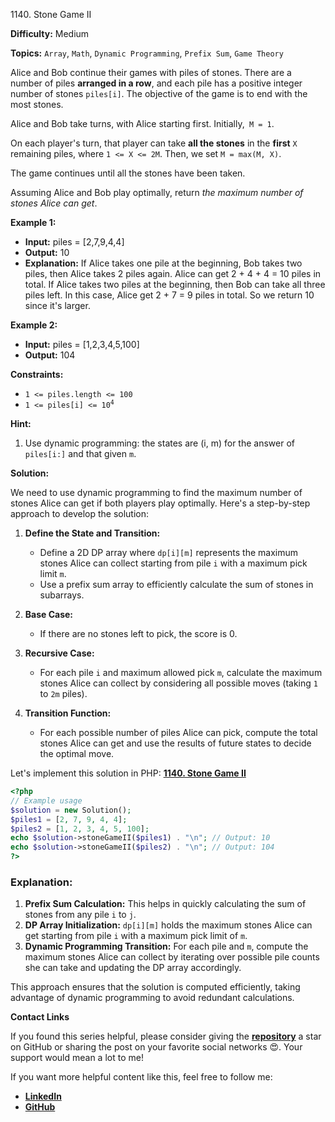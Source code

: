 1140\. Stone Game II

**Difficulty:** Medium

**Topics:** `Array`, `Math`, `Dynamic Programming`, `Prefix Sum`, `Game Theory`

Alice and Bob continue their games with piles of stones.  There are a number of piles **arranged in a row**, and each pile has a positive integer number of stones `piles[i]`.  The objective of the game is to end with the most stones.

Alice and Bob take turns, with Alice starting first.  Initially,` M = 1`.

On each player's turn, that player can take **all the stones** in the **first** `X` remaining piles, where `1 <= X <= 2M`.  Then, we set `M = max(M, X)`.

The game continues until all the stones have been taken.

Assuming Alice and Bob play optimally, return _the maximum number of stones Alice can get_.

**Example 1:**

- **Input:** piles = [2,7,9,4,4]
- **Output:** 10
- **Explanation:** If Alice takes one pile at the beginning, Bob takes two piles, then Alice takes 2 piles again. Alice can get 2 + 4 + 4 = 10 piles in total. If Alice takes two piles at the beginning, then Bob can take all three piles left. In this case, Alice get 2 + 7 = 9 piles in total. So we return 10 since it's larger.

**Example 2:**

- **Input:** piles = [1,2,3,4,5,100]
- **Output:** 104

**Constraints:**

- <code>1 <= piles.length <= 100</code>
- <code>1 <= piles[i] <= 10<sup>4</sup></code>

**Hint:**
1. Use dynamic programming: the states are (i, m) for the answer of `piles[i:]` and that given `m`.


**Solution:**


We need to use dynamic programming to find the maximum number of stones Alice can get if both players play optimally. Here's a step-by-step approach to develop the solution:

1. **Define the State and Transition:**
   - Define a 2D DP array where `dp[i][m]` represents the maximum stones Alice can collect starting from pile `i` with a maximum pick limit `m`.
   - Use a prefix sum array to efficiently calculate the sum of stones in subarrays.

2. **Base Case:**
   - If there are no stones left to pick, the score is 0.

3. **Recursive Case:**
   - For each pile `i` and maximum allowed pick `m`, calculate the maximum stones Alice can collect by considering all possible moves (taking `1` to `2m` piles).

4. **Transition Function:**
   - For each possible number of piles Alice can pick, compute the total stones Alice can get and use the results of future states to decide the optimal move.

Let's implement this solution in PHP: **[1140. Stone Game II](https://github.com/mah-shamim/leet-code-in-php/tree/main/algorithms/001140-stone-game-ii/solution.php)**

```php
<?php
// Example usage
$solution = new Solution();
$piles1 = [2, 7, 9, 4, 4];
$piles2 = [1, 2, 3, 4, 5, 100];
echo $solution->stoneGameII($piles1) . "\n"; // Output: 10
echo $solution->stoneGameII($piles2) . "\n"; // Output: 104
?>
```

### Explanation:

1. **Prefix Sum Calculation:** This helps in quickly calculating the sum of stones from any pile `i` to `j`.
2. **DP Array Initialization:** `dp[i][m]` holds the maximum stones Alice can get starting from pile `i` with a maximum pick limit of `m`.
3. **Dynamic Programming Transition:** For each pile and `m`, compute the maximum stones Alice can collect by iterating over possible pile counts she can take and updating the DP array accordingly.

This approach ensures that the solution is computed efficiently, taking advantage of dynamic programming to avoid redundant calculations.

**Contact Links**

If you found this series helpful, please consider giving the **[repository](https://github.com/mah-shamim/leet-code-in-php)** a star on GitHub or sharing the post on your favorite social networks 😍. Your support would mean a lot to me!

If you want more helpful content like this, feel free to follow me:

- **[LinkedIn](https://www.linkedin.com/in/arifulhaque/)**
- **[GitHub](https://github.com/mah-shamim)**

